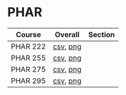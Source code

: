 # PHAR

| Course | Overall | Section |
| ------ | ------- | ------- |
| PHAR 222 | [csv](https://github.com/UCSD-Historical-Enrollment-Data/2024Winter/blob/main/overall/PHAR%20222.csv), [png](https://raw.githubusercontent.com/UCSD-Historical-Enrollment-Data/2024Winter/main/plot_overall/PHAR%20222.png) |  |
| PHAR 255 | [csv](https://github.com/UCSD-Historical-Enrollment-Data/2024Winter/blob/main/overall/PHAR%20255.csv), [png](https://raw.githubusercontent.com/UCSD-Historical-Enrollment-Data/2024Winter/main/plot_overall/PHAR%20255.png) |  |
| PHAR 275 | [csv](https://github.com/UCSD-Historical-Enrollment-Data/2024Winter/blob/main/overall/PHAR%20275.csv), [png](https://raw.githubusercontent.com/UCSD-Historical-Enrollment-Data/2024Winter/main/plot_overall/PHAR%20275.png) |  |
| PHAR 295 | [csv](https://github.com/UCSD-Historical-Enrollment-Data/2024Winter/blob/main/overall/PHAR%20295.csv), [png](https://raw.githubusercontent.com/UCSD-Historical-Enrollment-Data/2024Winter/main/plot_overall/PHAR%20295.png) |  |
